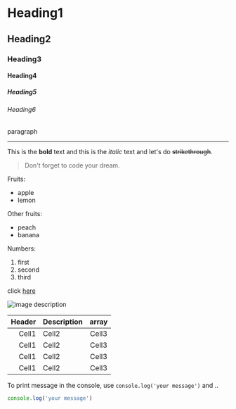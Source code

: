 <!-- markdown: Open Preview -->
<!-- Heading (#) --> 
# Heading1
## Heading2
### Heading3
#### Heading4
##### Heading5
###### Heading6
paragraph

<!-- Line (_x3) -->
___

<!-- Text attributes (*), (~) -->
This is the **bold** text and this is the *italic* text and let's do ~~strikethrough~~.

<!-- Quote (>) -->
> Don't forget to code your dream.

<!-- Bullet list -->
Fruits:
* apple
* lemon

Other fruits:
 - peach
 - banana

<!-- Numbered list -->
Numbers:
1. first
2. second
3. third

<!-- Link []() -->
click [here](https://github.com/)

<!-- Image ![]() -->
![image description](https://vscode.github.com/assets/img/github-vscode-icon.svg)

<!-- Table (|),(:) -->
|Header|Description|array|
|--:|:--|:--:| 
|Cell1|Cell2|Cell3|
|Cell1|Cell2|Cell3|
|Cell1|Cell2|Cell3|
|Cell1|Cell2|Cell3|

<!-- Code (`)Backtic key -->
To print message in the console, use `console.log('your message')` and ..

<!-- Codeblock (```java etc..)-->
```ts
console.log('your message')
```